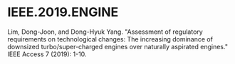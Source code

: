 # IEEE.2019.ENGINE
Lim, Dong-Joon, and Dong-Hyuk Yang. "Assessment of regulatory requirements on technological changes: The increasing dominance of downsized turbo/super-charged engines over naturally aspirated engines." 
IEEE Access 7 (2019): 1-10.
